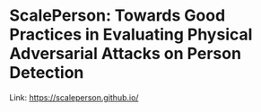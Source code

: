 # ScalePerson: Towards Good Practices in Evaluating Physical Adversarial Attacks on Person Detection
Link: https://scaleperson.github.io/
